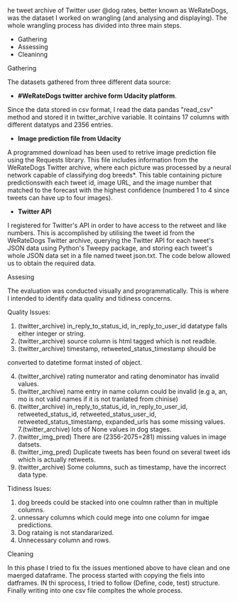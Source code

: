he tweet archive of Twitter user @dog rates, better known as WeRateDogs, was the dataset I worked on wrangling (and analysing and displaying). The whole wrangling process has divided into three main steps.

- Gathering
- Assessing
- Cleaninng

Gathering

The datasets gathered from three different data source:

- **#WeRateDogs twitter archive form Udacity platform**.

Since the data stored in csv format, I read the data pandas "read\_csv" method and stored it in twitter\_archive variable. It cointains 17 columns with different datatyps and 2356 entries.

- **Image prediction file from Udacity**

A programmed download has been used to retrive image prediction file using the Requests library. This file includes information from the WeRateDogs Twitter archive, where each picture was processed by a neural network capable of classifying dog breeds\*. This table containing picture predictionswith each tweet id, image URL, and the image number that matched to the forecast with the highest confidence (numbered 1 to 4 since tweets can have up to four images).

- **Twitter API**

I registered for Twitter's API in order to have access to the retweet and like numbers. This is accomplished by utilising the tweet id from the WeRateDogs Twitter archive, querying the Twitter API for each tweet's JSON data using Python's Tweepy package, and storing each tweet's whole JSON data set in a file named tweet json.txt. The code below allowed us to obtain the required data.

Assesing

The evaluation was conducted visually and programmatically. This is where I intended to identify data quality and tidiness concerns.

Quality Issues:

1. (twitter\_archive) in\_reply\_to\_status\_id, in\_reply\_to\_user\_id datatype falls either integer or string.
1. (twitter\_archive) source column is html tagged which is not readble.
1. (twitter\_archive) timestamp, retweeted\_status\_timestamp should be 

converted to datetime format insted of object.

4. (twitter\_archive) rating numerator and rating denominator has invalid values.
4. (twitter\_archive) name entry in name column could be invalid (e.g a, an, mo is not valid names if it is not tranlated from chinise)
4. (twitter\_archive) in\_reply\_to\_status\_id, in\_reply\_to\_user\_id, retweeted\_status\_id, retweeted\_status\_user\_id, retweeted\_status\_timestamp, expanded\_urls has some missing values. 7.(twitter\_archive) lots of None values in dog stages.
8. (twitter\_img\_pred) There are (2356-2075=281) missing values in image datsets.
8. (twitter\_img\_pred) Duplicate tweets has been found on several tweet ids which is actually retweets.
8. (twitter\_archive) Some columns, such as timestamp, have the incorrect data type.

Tidiness Isues:

1. dog breeds could be stacked into one coulmn rather than in multiple columns.
1. unnessary columns which could mege into one column for imgae predictions.  
1. Dog rataing is not standararized.  
1. Unnecessary column and rows.

Cleaning

In this phase I tried to fix the issues mentioned above to have clean and one maerged dataframe. The process started with copying the fiels into datframes. IN thi sprocess, I tried to follow (Define, code, test) structure. Finally writing into one csv file compltes the whole process.
